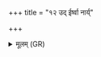 +++
title = "१२ उद् ईर्ष्वा नार्य्"

+++
<details><summary>मूलम् (GR)</summary>

उद् ईर्ष्वा नार्य् अभि जीवलोकं  
गातासुम् एनं तम् उप शेष एहि ।  
हस्तग्राभस्य दधिषोस् तवेदं  
पत्युर् जनित्वम् अभि सं बभूविथ ॥
</details>